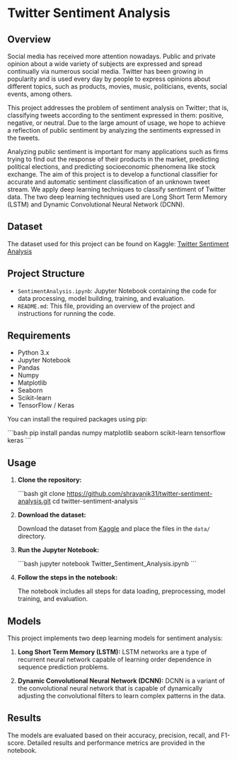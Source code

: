 
# Twitter Sentiment Analysis

## Overview

Social media has received more attention nowadays. Public and private opinion about a wide variety of subjects are expressed and spread continually via numerous social media. Twitter has been growing in popularity and is used every day by people to express opinions about different topics, such as products, movies, music, politicians, events, social events, among others.

This project addresses the problem of sentiment analysis on Twitter; that is, classifying tweets according to the sentiment expressed in them: positive, negative, or neutral. Due to the large amount of usage, we hope to achieve a reflection of public sentiment by analyzing the sentiments expressed in the tweets.

Analyzing public sentiment is important for many applications such as firms trying to find out the response of their products in the market, predicting political elections, and predicting socioeconomic phenomena like stock exchange. The aim of this project is to develop a functional classifier for accurate and automatic sentiment classification of an unknown tweet stream. We apply deep learning techniques to classify sentiment of Twitter data. The two deep learning techniques used are Long Short Term Memory (LSTM) and Dynamic Convolutional Neural Network (DCNN).

## Dataset

The dataset used for this project can be found on Kaggle: [Twitter Sentiment Analysis](https://www.kaggle.com/ywang311/twitter-sentiment)

## Project Structure

- `SentimentAnalysis.ipynb`: Jupyter Notebook containing the code for data processing, model building, training, and evaluation.
- `README.md`: This file, providing an overview of the project and instructions for running the code.

## Requirements

- Python 3.x
- Jupyter Notebook
- Pandas
- Numpy
- Matplotlib
- Seaborn
- Scikit-learn
- TensorFlow / Keras

You can install the required packages using pip:

\`\`\`bash
pip install pandas numpy matplotlib seaborn scikit-learn tensorflow keras
\`\`\`

## Usage

1. **Clone the repository:**

    \`\`\`bash
    git clone https://github.com/shravanik31/twitter-sentiment-analysis.git
    cd twitter-sentiment-analysis
    \`\`\`

2. **Download the dataset:**

    Download the dataset from [Kaggle](https://www.kaggle.com/ywang311/twitter-sentiment) and place the files in the `data/` directory.

3. **Run the Jupyter Notebook:**

    \`\`\`bash
    jupyter notebook Twitter_Sentiment_Analysis.ipynb
    \`\`\`

4. **Follow the steps in the notebook:**

    The notebook includes all steps for data loading, preprocessing, model training, and evaluation.

## Models

This project implements two deep learning models for sentiment analysis:

1. **Long Short Term Memory (LSTM):** 
    LSTM networks are a type of recurrent neural network capable of learning order dependence in sequence prediction problems.

2. **Dynamic Convolutional Neural Network (DCNN):**
    DCNN is a variant of the convolutional neural network that is capable of dynamically adjusting the convolutional filters to learn complex patterns in the data.

## Results

The models are evaluated based on their accuracy, precision, recall, and F1-score. Detailed results and performance metrics are provided in the notebook.

